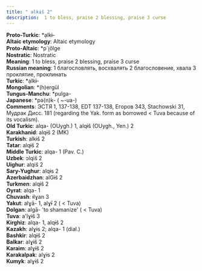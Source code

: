 ```yaml
---
title: " alkɨš 2"
description:  1 to bless, praise 2 blessing, praise 3 curse
---
```


<strong>Proto-Turkic</strong>:  *ạlkɨ-<br>
<strong>Altaic etymology</strong>:  Altaic etymology<br>
<strong> Proto-Altaic</strong>:  *p`i̯ŏlge<br>
<strong>Nostratic</strong>:  Nostratic<br>
<strong>Meaning</strong>:  1 to bless, praise 2 blessing, praise 3 curse<br>
<strong>Russian meaning</strong>:  1 благословлять, восхвалять 2 благословение, хвала 3 проклятие, проклинать<br>
<strong>Turkic</strong>:  *ạlkɨ-<br>
<strong>Mongolian</strong>:  *(h)ergül<br>
<strong>Tungus-Manchu</strong>:  *pulga-<br>
<strong>Japanese</strong>:  *pǝ(n)k- ( ~-ua-)<br>
<strong>Comments</strong>:  ЭСТЯ 1, 137-138, EDT 137-138, Егоров 343, Stachowski 31, Мудрак Дисс. 181 (regarding the Yak. form as borrowed < Tuva because of its vocalism).<br>
<strong>Old Turkic</strong>:  alqa- (OUygh.) 1, alqɨš (OUygh., Yen.) 2<br>
<strong>Karakhanid</strong>:  alqɨš 2 (MK)<br>
<strong>Turkish</strong>:  alkɨš 2<br>
<strong>Tatar</strong>:  alqɨš 2<br>
<strong>Middle Turkic</strong>:  alqa- 1 (Pav. C.)<br>
<strong>Uzbek</strong>:  ɔlqiš 2<br>
<strong>Uighur</strong>:  alqiš 2<br>
<strong>Sary-Yughur</strong>:  alqɨs 2<br>
<strong>Azerbaidzhan</strong>:  alGɨš 2<br>
<strong>Turkmen</strong>:  alqɨš 2<br>
<strong>Oyrat</strong>:  alqa- 1<br>
<strong>Chuvash</strong>:  ɨlɣan 3<br>
<strong>Yakut</strong>:  alɣā- 1, alɣɨ̄ 2 ( < Tuva)<br>
<strong>Dolgan</strong>:  algā- 'to shamanize' ( < Tuva)<br>
<strong>Tuva</strong>:  a'lɣɨš 3<br>
<strong>Kirghiz</strong>:  alqa- 1, alqɨš 2<br>
<strong>Kazakh</strong>:  alɣɨs 2; alqa- 1 (dial.)<br>
<strong>Bashkir</strong>:  alqɨš 2<br>
<strong>Balkar</strong>:  alɣɨš 2<br>
<strong>Karaim</strong>:  alɣɨš 2<br>
<strong>Karakalpak</strong>:  alɣɨs 2<br>
<strong>Kumyk</strong>:  alɣɨš 2<br>


